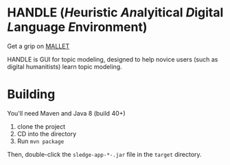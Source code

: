 # HANDLE (*H*euristic *An*alyitical *D*igital *L*anguage *E*nvironment)

Get a grip on [MALLET](http://mallet.cs.umass.edu/)

HANDLE is GUI for topic modeling, designed to help novice users (such as digital humanitists) learn topic modeling.

# Building
You'll need Maven and Java 8 (build 40+)

1. clone the project
1. CD into the directory
1. Run `mvn package`

Then, double-click the `sledge-app-*-.jar` file in the `target` directory.

